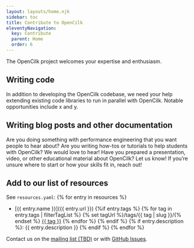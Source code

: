 ```yaml
---
layout: layouts/home.njk
sidebar: toc
title: Contribute to OpenCilk
eleventyNavigation:
  key: Contribute
  parent: Home
  order: 6
---
```


The OpenCilk project welcomes your expertise and enthusiasm.

## Writing code
In addition to developing the OpenCilk codebase, we need your help extending existing code libraries to run in parallel with OpenCilk. Notable opportunities include x and y.

## Writing blog posts and other documentation
Are you doing something with performance engineering that you want people to hear about? Are you writing how-tos or tutorials to help students with OpenCilk? We would love to hear! Have you prepared a presentation, video, or other educational material about OpenCilk? Let us know! If you’re unsure where to start or how your skills fit in, reach out! 

## Add to our list of resources
See `resources.yaml`:
{% for entry in resources %}
 - [{{ entry.name }}]({{ entry.url }}) {%if entry.tags %} {% for tag in entry.tags | filterTagList %} {% set tagUrl %}/tags/{{ tag | slug }}/{% endset %} <a href="{{ tagUrl | url }}" class="post-tag">{{ tag }}</a> {% endfor %} {% endif %} {% if entry.description %}: {{ entry.description }} {% endif %}
{% endfor %}

Contact us on the [mailing list (TBD)](#) or with [GitHub Issues](https://github.com/OpenCilk/opencilk-project/issues).


